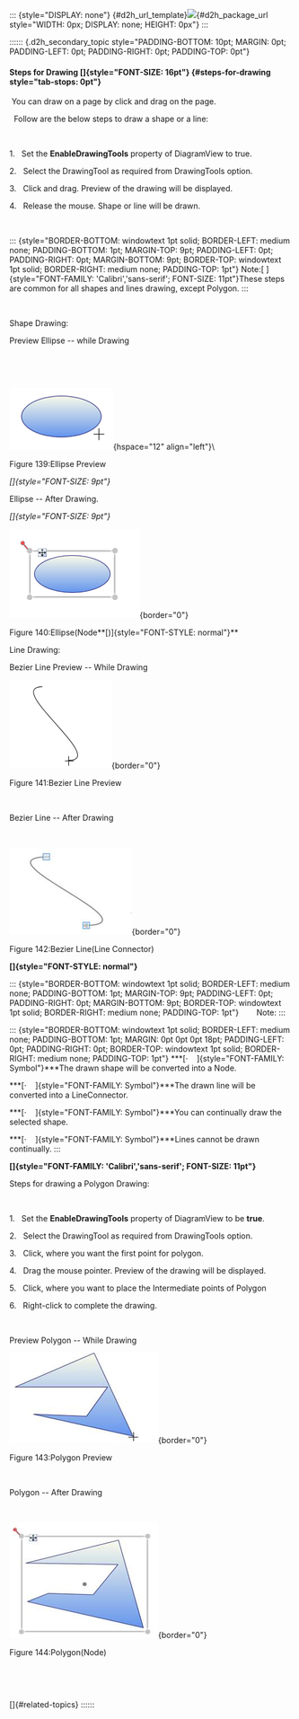 ::: {style="DISPLAY: none"}
[](ms-xhelp:///?Id=d2h_url_template){#d2h_url_template}![](!package_url!){#d2h_package_url style="WIDTH: 0px; DISPLAY: none; HEIGHT: 0px"}
:::

:::::: {.d2h_secondary_topic style="PADDING-BOTTOM: 10pt; MARGIN: 0pt; PADDING-LEFT: 0pt; PADDING-RIGHT: 0pt; PADDING-TOP: 0pt"}
#### Steps for Drawing []{style="FONT-SIZE: 16pt"} {#steps-for-drawing style="tab-stops: 0pt"}

 You can draw on a page by click and drag on the page.

  Follow are the below steps to draw a shape or a line:

 

1.   Set the **EnableDrawingTools** property of DiagramView to true.

2.   Select the DrawingTool as required from DrawingTools option.

3.   Click and drag. Preview of the drawing will be displayed.

4.   Release the mouse. Shape or line will be drawn.

 

::: {style="BORDER-BOTTOM: windowtext 1pt solid; BORDER-LEFT: medium none; PADDING-BOTTOM: 1pt; MARGIN-TOP: 9pt; PADDING-LEFT: 0pt; PADDING-RIGHT: 0pt; MARGIN-BOTTOM: 9pt; BORDER-TOP: windowtext 1pt solid; BORDER-RIGHT: medium none; PADDING-TOP: 1pt"}
Note:[ ]{style="FONT-FAMILY: 'Calibri','sans-serif'; FONT-SIZE: 11pt"}These steps are common for all shapes and lines drawing, except Polygon.
:::

 

Shape Drawing:

Preview Ellipse -- while Drawing

 

 

![](ImagesExt/image62_145.png){hspace="12" align="left"}\

Figure 139:Ellipse Preview

*[]{style="FONT-SIZE: 9pt"}* 

Ellipse -- After Drawing.

*[]{style="FONT-SIZE: 9pt"}* 

![](ImagesExt/image62_146.png){border="0"}

Figure 140:Ellipse(Node**[)]{style="FONT-STYLE: normal"}**

Line Drawing:

Bezier Line Preview -- While Drawing

![](ImagesExt/image62_147.png){border="0"}

Figure 141:Bezier Line Preview

 

Bezier Line -- After Drawing

 

![](ImagesExt/image62_148.jpg){border="0"}

Figure 142:Bezier Line(Line Connector)

**[]{style="FONT-STYLE: normal"}** 

::: {style="BORDER-BOTTOM: windowtext 1pt solid; BORDER-LEFT: medium none; PADDING-BOTTOM: 1pt; MARGIN-TOP: 9pt; PADDING-LEFT: 0pt; PADDING-RIGHT: 0pt; MARGIN-BOTTOM: 9pt; BORDER-TOP: windowtext 1pt solid; BORDER-RIGHT: medium none; PADDING-TOP: 1pt"}
       Note:
:::

::: {style="BORDER-BOTTOM: windowtext 1pt solid; BORDER-LEFT: medium none; PADDING-BOTTOM: 1pt; MARGIN: 0pt 0pt 0pt 18pt; PADDING-LEFT: 0pt; PADDING-RIGHT: 0pt; BORDER-TOP: windowtext 1pt solid; BORDER-RIGHT: medium none; PADDING-TOP: 1pt"}
***[·    ]{style="FONT-FAMILY: Symbol"}***The drawn shape will be converted into a Node.

***[·    ]{style="FONT-FAMILY: Symbol"}***The drawn line will be converted into a LineConnector.

***[·    ]{style="FONT-FAMILY: Symbol"}***You can continually draw the selected shape.

***[·    ]{style="FONT-FAMILY: Symbol"}***Lines cannot be drawn continually.
:::

**[]{style="FONT-FAMILY: 'Calibri','sans-serif'; FONT-SIZE: 11pt"}** 

Steps for drawing a Polygon Drawing:

 

1.   Set the **EnableDrawingTools** property of DiagramView to be **true**.

2.   Select the DrawingTool as required from DrawingTools option.

3.   Click, where you want the first point for polygon.

4.   Drag the mouse pointer. Preview of the drawing will be displayed.

5.   Click, where you want to place the Intermediate points of Polygon

6.   Right-click to complete the drawing.

 

Preview Polygon -- While Drawing

![](ImagesExt/image62_149.jpg){border="0"}

Figure 143:Polygon Preview

        

Polygon -- After Drawing

 

![](ImagesExt/image62_150.jpg){border="0"}

Figure 144:Polygon(Node)

 

 

[]{#related-topics}
::::::
